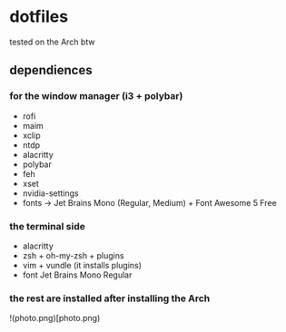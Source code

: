 # dotfiles
tested on the Arch btw

## dependiences
### for the window manager (i3 + polybar)
+ rofi
+ maim
+ xclip
+ ntdp
+ alacritty
+ polybar
+ feh
+ xset
+ nvidia-settings
+ fonts -> Jet Brains Mono (Regular, Medium) + Font Awesome 5 Free

### the terminal side
+ alacritty
+ zsh + oh-my-zsh + plugins
+ vim + vundle (it installs plugins)
+ font Jet Brains Mono Regular

### the rest are installed after installing the Arch
!(photo.png)[photo.png)
